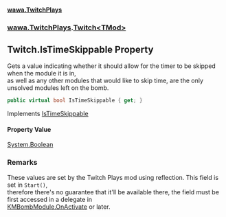 #### [wawa.TwitchPlays](index.md 'index')
### [wawa.TwitchPlays](wawa.TwitchPlays.md 'wawa.TwitchPlays').[Twitch&lt;TMod&gt;](Twitch{TMod}.md 'wawa.TwitchPlays.Twitch<TMod>')

## Twitch<TMod>.IsTimeSkippable Property

Gets a value indicating whether it should allow for the timer to be skipped when the module it is in,  
as well as any other modules that would like to skip time, are the only unsolved modules left on the bomb.

```csharp
public virtual bool IsTimeSkippable { get; }
```

Implements [IsTimeSkippable](ITwitchDeclarable.IsTimeSkippable.md 'wawa.TwitchPlays.ITwitchDeclarable.IsTimeSkippable')

#### Property Value
[System.Boolean](https://docs.microsoft.com/en-us/dotnet/api/System.Boolean 'System.Boolean')

### Remarks
  
These values are set by the Twitch Plays mod using reflection. This field is set in `Start()`,  
therefore there's no guarantee that it'll be available there, the field must be first accessed in a delegate in  
[KMBombModule.OnActivate](https://docs.microsoft.com/en-us/dotnet/api/KMBombModule.OnActivate 'KMBombModule.OnActivate') or later.
